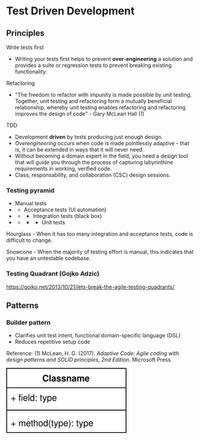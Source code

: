 # Test Driven Development

## Principles

Write tests first
- Writing your tests first helps to prevent **over-engineering** a solution and provides a suite or regression tests to prevent breaking existing functionality.

Refactoring
- "The freedom to refactor with impunity is made possible by unit testing. Together, unit testing and refactoring form a mutually beneficial relationship, whereby unit testing enables refactoring and refactoring improves the design of code" - Gary McLean Hall (1)

TDD
- Development **driven** by tests producing just enough design.
- *Overengineering* occurs when code is made pointlessly adaptive - that is, it can be extended in ways that it will never need.
- Without becoming a domain expert in the field, you need a design tool that will guide you through the process of capturing labyrinthine requirements in working, verified code.
- Class, responsability, and collaboration (CSC) design sessions.

### Testing pyramid

* Manual tests
* * Acceptance tests (UI automation)
* * * Integration tests (black box)
* * * * Unit tests

Hourglass - When it has too many integration and acceptance tests, code is difficult to change.

Snowcone - When the majority of testing effort is manual, this indicates that you have an untestable codebase.

### Testing Quadrant (Gojko Adzic)
https://gojko.net/2013/10/21/lets-break-the-agile-testing-quadrants/

## Patterns

### Builder pattern

- Clarifies unit test intent, functional domain-specific language (DSL) 
- Reduces repetitive setup code


Reference:
(1) McLean, H. G. (2017). *Adaptive Code: Agile coding with design patterns and SOLID principles, 2nd Edition*. Microsoft Press

![class](class.svg)

